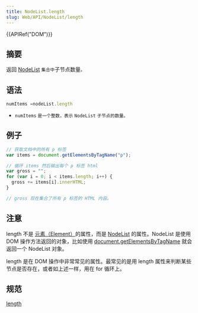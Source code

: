 ```yaml
---
title: NodeList.length
slug: Web/API/NodeList/length
---
```

{{APIRef("DOM")}}

## 摘要

返回 [NodeList](/zh-CN/docs/Web/API/NodeList) `集合中`子节点数量`。`

## 语法

```js
numItems =nodeList.length
```

- `numItems` `是一个整数，表示` `NodeList` `子节点的数量。`

## 例子

```js
// 获取文档中的所有 p 标签
var items = document.getElementsByTagName("p");

// 循环 items 然后输出每个 p 标签 html
var gross = "";
for (var i = 0; i < items.length; i++) {
  gross += items[i].innerHTML;
}

// gross 现在集合了所有 p 标签的 HTML 内容。
```

## 注意

length 不是 [元素（Element）](en/DOM/element)的属性，而是 [NodeList](/zh-CN/docs/Web/API/NodeList) 的属性。NodeList 是使用 DOM 操作方法返回的对象，比如使用 [document.getElementsByTagName](en/DOM/document.getElementsByTagName) 就会返回一个 NodeList 对象。

length 是在 DOM 操作中非常常见的属性。最常见的是用 length 属性来判断某些节点是否存在，或者如上述一样，用在 for 循环上。

## 规范

[length](http://www.w3.org/TR/2000/REC-DOM-Level-2-Core-20001113/core.html#ID-203510337)
